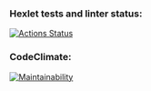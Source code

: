 ### Hexlet tests and linter status:
[![Actions Status](https://github.com/ArtemKaPetrakov/python-project-49/actions/workflows/hexlet-check.yml/badge.svg)](https://github.com/ArtemKaPetrakov/python-project-49/actions)

### CodeClimate:
[![Maintainability](https://api.codeclimate.com/v1/badges/bd506821e17ac53e9752/maintainability)](https://codeclimate.com/github/ArtemKaPetrakov/python-project-49/maintainability)